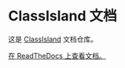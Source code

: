 # ClassIsland 文档

这是 [ClassIsland](https://github.com/HelloWRC/ClassIsland) 文档仓库。

[在 ReadTheDocs 上查看文档。](https://classisland-docs.readthedocs.io/zh-cn/latest/)